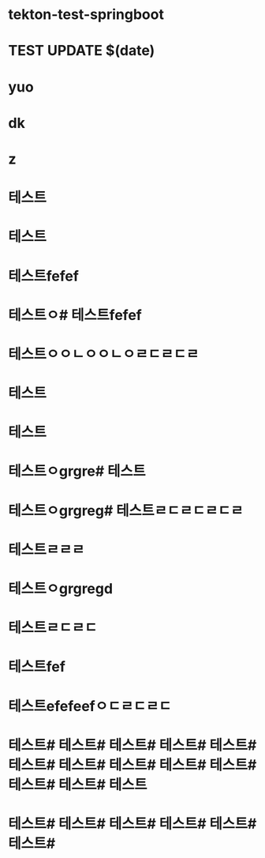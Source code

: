 # tekton-test-springboot
# TEST UPDATE $(date)
# yuo
# dk
# z
# 테스트
# 테스트
# 테스트fefef
# 테스트ㅇ# 테스트fefef
# 테스트ㅇㅇㄴㅇㅇㄴㅇㄹㄷㄹㄷㄹ
# 테스트
# 테스트
# 테스트ㅇgrgre# 테스트
# 테스트ㅇgrgreg# 테스트ㄹㄷㄹㄷㄹㄷㄹ
# 테스트ㄹㄹㄹ
# 테스트ㅇgrgregd
# 테스트ㄹㄷㄹㄷ
# 테스트fef
# 테스트efefeefㅇㄷㄹㄷㄹㄷ
# 테스트# 테스트# 테스트# 테스트# 테스트# 테스트# 테스트# 테스트# 테스트# 테스트# 테스트# 테스트# 테스트
# 테스트# 테스트# 테스트# 테스트# 테스트# 테스트#